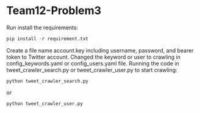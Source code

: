 # Team12-Problem3

Run install the requirements: 
```python
pip install -r requirement.txt
```
Create a file name account.key including username, password, and bearer token to Twitter account.
Changed the keyword or user to crawling in config_keywords.yaml or config_users.yaml file.
Running the code in tweet_crawler_search.py or tweet_crawler_user.py to start crawling:
```
python tweet_crawler_search.py
```
or
```
python tweet_crawler_user.py
```